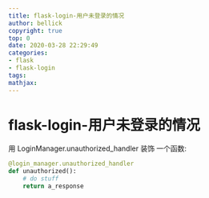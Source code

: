 ```yaml
---
title: flask-login-用户未登录的情况
author: bellick
copyright: true
top: 0
date: 2020-03-28 22:29:49
categories:
- flask
- flask-login
tags:
mathjax:
---
```


# flask-login-用户未登录的情况

用 LoginManager.unauthorized_handler 装饰 一个函数:

```python
@login_manager.unauthorized_handler
def unauthorized():
    # do stuff
    return a_response
```